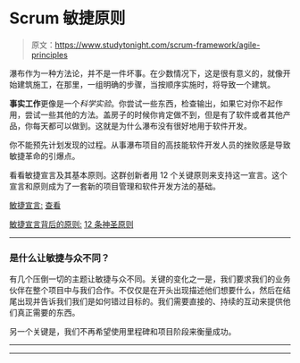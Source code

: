# Scrum 敏捷原则

> 原文：<https://www.studytonight.com/scrum-framework/agile-principles>

瀑布作为一种方法论，并不是一件坏事。在少数情况下，这是很有意义的，就像开始建筑施工，在那里，一组明确的步骤，当按顺序实施时，将导致一个建筑。

**事实工作**更像是一个*科学实验*。你尝试一些东西，检查输出，如果它对你不起作用，尝试一些其他的方法。盖房子的时候你肯定做不到，但是有了软件或者其他产品，你每天都可以做到。这就是为什么瀑布没有很好地用于软件开发。

你不能预先计划发现的过程。从事瀑布项目的高技能软件开发人员的挫败感是导致敏捷革命的引爆点。

看看敏捷宣言及其基本原则。这群创新者用 12 个关键原则来支持这一宣言。这个宣言和原则成为了一套新的项目管理和软件开发方法的基础。

<u>敏捷宣言:</u> [查看](http://agilemanifesto.org/)

<u>敏捷宣言背后的原则:</u> [12 条神圣原则](http://agilemanifesto.org/principles.html)

* * *

### 是什么让敏捷与众不同？

有几个压倒一切的主题让敏捷与众不同。关键的变化之一是，我们要求我们的业务伙伴在整个项目中与我们合作。不仅仅是在开头出现描述他们想要什么，然后在结尾出现并告诉我们我们是如何错过目标的。我们需要直接的、持续的互动来提供他们真正需要的东西。

另一个关键是，我们不再希望使用里程碑和项目阶段来衡量成功。

* * *

* * *